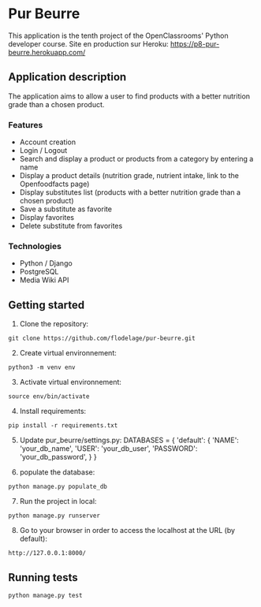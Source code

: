 # Pur Beurre
This application is the tenth project of the OpenClassrooms' Python developer course.
Site en production sur Heroku: https://p8-pur-beurre.herokuapp.com/

## Application description
The application aims to allow a user to find products with a better nutrition grade than a chosen product.

### Features
* Account creation
* Login / Logout
* Search and display a product or products from a category by entering a name
* Display a product details (nutrition grade, nutrient intake, link to the Openfoodfacts page)
* Display substitutes list (products with a better nutrition grade than a chosen product)
* Save a substitute as favorite
* Display favorites
* Delete substitute from favorites

### Technologies
* Python / Django
* PostgreSQL
* Media Wiki API

## Getting started
1. Clone the repository:
```
git clone https://github.com/flodelage/pur-beurre.git
```

2. Create virtual environnement:
```
python3 -m venv env
```

3. Activate virtual environnement:
```
source env/bin/activate
```

4. Install requirements:
```
pip install -r requirements.txt
```

5. Update pur_beurre/settings.py:
DATABASES = {
    'default': {
        'NAME': 'your_db_name',
        'USER': 'your_db_user',
        'PASSWORD': 'your_db_password',
    }
}

6. populate the database:
```
python manage.py populate_db
```

7. Run the project in local:
```
python manage.py runserver
```

8. Go to your browser in order to access the localhost at the URL (by default):
```
http://127.0.0.1:8000/
```

## Running tests
```
python manage.py test
```
